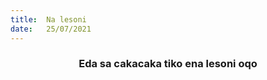 ```yaml
---
title:  Na lesoni
date:   25/07/2021
---
```


### <center>Eda sa cakacaka tiko ena lesoni oqo</center>